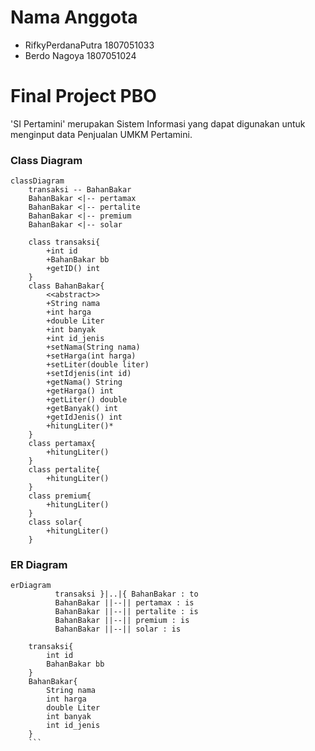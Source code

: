 # Nama Anggota
- RifkyPerdanaPutra 1807051033
- Berdo Nagoya 1807051024

# Final Project PBO

'SI Pertamini' merupakan Sistem Informasi yang dapat digunakan untuk menginput data Penjualan UMKM Pertamini.
### Class Diagram
```mermaid
classDiagram
    transaksi -- BahanBakar
    BahanBakar <|-- pertamax
    BahanBakar <|-- pertalite
    BahanBakar <|-- premium
    BahanBakar <|-- solar

    class transaksi{
        +int id
        +BahanBakar bb
        +getID() int
    }
    class BahanBakar{
        <<abstract>>
        +String nama
        +int harga
        +double Liter
        +int banyak
        +int id_jenis
        +setNama(String nama)
        +setHarga(int harga)
        +setLiter(double liter)
        +setIdjenis(int id)
        +getNama() String
        +getHarga() int
        +getLiter() double
        +getBanyak() int
        +getIdJenis() int
        +hitungLiter()*
    }
    class pertamax{
        +hitungLiter()
    }
    class pertalite{
        +hitungLiter()
    }
    class premium{
        +hitungLiter()
    }
    class solar{
        +hitungLiter()
    }
```

### ER Diagram
```mermaid
erDiagram
          transaksi }|..|{ BahanBakar : to
          BahanBakar ||--|| pertamax : is
          BahanBakar ||--|| pertalite : is
          BahanBakar ||--|| premium : is
          BahanBakar ||--|| solar : is
          
    transaksi{
        int id
        BahanBakar bb
    }
    BahanBakar{
        String nama
        int harga
        double Liter
        int banyak
        int id_jenis
    }
    ```
